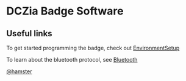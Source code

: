 # DCZia Badge Software


## Useful links

To get started programming the badge, check out [EnvironmentSetup](EnvironmentSetup.md)

To learn about the bluetooth protocol, see [Bluetooth](Bluetooth.md)


[@hamster](http://twitter.com/hamster)
